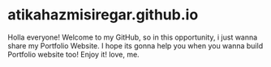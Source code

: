 # atikahazmisiregar.github.io
Holla everyone! Welcome to my GitHub, so in this opportunity, i just wanna share my Portfolio Website.
I hope its gonna help you when you wanna build Portfolio website too!
Enjoy it!
love, me.

